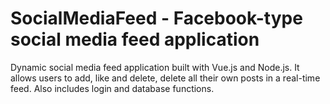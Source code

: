 # SocialMediaFeed - Facebook-type social media feed application

Dynamic social media feed application built with Vue.js and Node.js. It allows users to add, like and delete, delete all their own posts in a real-time feed. Also includes login and database functions.
